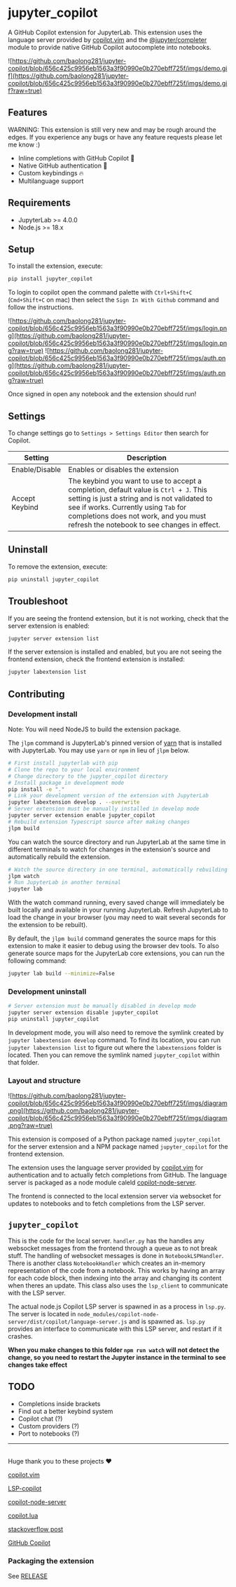 # jupyter_copilot

A GitHub Copilot extension for JupyterLab. This extension uses the language server provided by [copilot.vim](https://github.com/github/copilot.vim) and the [@jupyter/completer](https://jupyterlab.readthedocs.io/en/latest/user/completer.html) module to provide native GitHub Copilot autocomplete into notebooks.

![https://github.com/baolong281/jupyter-copilot/blob/656c425c9956eb1563a3f90990e0b270ebff725f/imgs/demo.gif](https://github.com/baolong281/jupyter-copilot/blob/656c425c9956eb1563a3f90990e0b270ebff725f/imgs/demo.gif?raw=true)

## Features

WARNING: This extension is still very new and may be rough around the edges. If you experience any bugs or have any feature requests please let me know :)

- Inline completions with GitHub Copilot 🤖
- Native GitHub authentication 🔐
- Custom keybindings 🔥
- Multilanguage support

## **Requirements**

- JupyterLab >= 4.0.0
- Node.js >= 18.x

## Setup

To install the extension, execute:

```bash
pip install jupyter_copilot
```

To login to copilot open the command palette with `Ctrl+Shift+C` (`Cmd+Shift+C` on mac) then select the `Sign In With Github` command and follow the instructions.

![https://github.com/baolong281/jupyter-copilot/blob/656c425c9956eb1563a3f90990e0b270ebff725f/imgs/login.png](https://github.com/baolong281/jupyter-copilot/blob/656c425c9956eb1563a3f90990e0b270ebff725f/imgs/login.png?raw=true)
![https://github.com/baolong281/jupyter-copilot/blob/656c425c9956eb1563a3f90990e0b270ebff725f/imgs/auth.png](https://github.com/baolong281/jupyter-copilot/blob/656c425c9956eb1563a3f90990e0b270ebff725f/imgs/auth.png?raw=true)

Once signed in open any notebook and the extension should run!

## Settings

To change settings go to `Settings > Settings Editor` then search for Copilot.

| Setting        | Description                                                                                                                                                                                                                                                           |
| -------------- | --------------------------------------------------------------------------------------------------------------------------------------------------------------------------------------------------------------------------------------------------------------------- |
| Enable/Disable | Enables or disables the extension                                                                                                                                                                                                                                     |
| Accept Keybind | The keybind you want to use to accept a completion, default value is `Ctrl + J`. This setting is just a string and is not validated to see if works. Currently using `Tab` for completions does not work, and you must refresh the notebook to see changes in effect. |

## Uninstall

To remove the extension, execute:

```bash
pip uninstall jupyter_copilot
```

## Troubleshoot

If you are seeing the frontend extension, but it is not working, check
that the server extension is enabled:

```bash
jupyter server extension list
```

If the server extension is installed and enabled, but you are not seeing
the frontend extension, check the frontend extension is installed:

```bash
jupyter labextension list
```

## Contributing

### Development install

Note: You will need NodeJS to build the extension package.

The `jlpm` command is JupyterLab's pinned version of
[yarn](https://yarnpkg.com/) that is installed with JupyterLab. You may use
`yarn` or `npm` in lieu of `jlpm` below.

```bash
# First install jupyterlab with pip
# Clone the repo to your local environment
# Change directory to the jupyter_copilot directory
# Install package in development mode
pip install -e "."
# Link your development version of the extension with JupyterLab
jupyter labextension develop . --overwrite
# Server extension must be manually installed in develop mode
jupyter server extension enable jupyter_copilot
# Rebuild extension Typescript source after making changes
jlpm build
```

You can watch the source directory and run JupyterLab at the same time in different terminals to watch for changes in the extension's source and automatically rebuild the extension.

```bash
# Watch the source directory in one terminal, automatically rebuilding when needed
jlpm watch
# Run JupyterLab in another terminal
jupyter lab
```

With the watch command running, every saved change will immediately be built locally and available in your running JupyterLab. Refresh JupyterLab to load the change in your browser (you may need to wait several seconds for the extension to be rebuilt).

By default, the `jlpm build` command generates the source maps for this extension to make it easier to debug using the browser dev tools. To also generate source maps for the JupyterLab core extensions, you can run the following command:

```bash
jupyter lab build --minimize=False
```

### Development uninstall

```bash
# Server extension must be manually disabled in develop mode
jupyter server extension disable jupyter_copilot
pip uninstall jupyter_copilot
```

In development mode, you will also need to remove the symlink created by `jupyter labextension develop`
command. To find its location, you can run `jupyter labextension list` to figure out where the `labextensions`
folder is located. Then you can remove the symlink named `jupyter_copilot` within that folder.

### Layout and structure

![https://github.com/baolong281/jupyter-copilot/blob/656c425c9956eb1563a3f90990e0b270ebff725f/imgs/diagram.png](https://github.com/baolong281/jupyter-copilot/blob/656c425c9956eb1563a3f90990e0b270ebff725f/imgs/diagram.png?raw=true)

This extension is composed of a Python package named `jupyter_copilot`
for the server extension and a NPM package named `jupyter_copilot`
for the frontend extension.

The extension uses the language server provided by [copilot.vim](https://github.com/github/copilot.vim) for authentication and to actually fetch completions from GitHub. The language server is packaged as a node module caleld [copilot-node-server](https://github.com/jfcherng/copilot-node-server).

The frontend is connected to the local extension server via websocket for updates to notebooks and to fetch completions from the LSP server.

## `jupyter_copilot`

This is the code for the local server. `handler.py` has the handles any websocket messages from the frontend through a queue as to not break stuff. The handling of websocket messages is done in `NotebookLSPHandler`. There is another class `NotebookHandler` which creates an in-memory representation of the code from a notebook. This works by having an array for each code block, then indexing into the array and changing its content when theres an update. This class also uses the `lsp_client` to communicate with the LSP server.

The actual node.js Copilot LSP server is spawned in as a process in `lsp.py`. The server is located in `node_modules/copilot-node-server/dist/copilot/language-server.js` and is spawned as. `lsp.py` provides an interface to communicate with this LSP server, and restart if it crashes.

**When you make changes to this folder `npm run watch` will not detect the change, so you need to restart the Jupyter instance in the terminal to see changes take effect**

## TODO

- Completions inside brackets
- Find out a better keybind system
- Copilot chat (?)
- Custom providers (?)
- Port to notebooks (?)

---

\
Huge thank you to these projects ❤️

[copilot.vim](https://github.com/github/copilot.vim)

[LSP-copilot](https://github.com/TerminalFi/LSP-copilot)

[copilot-node-server](https://github.com/jfcherng/copilot-node-server)

[copilot.lua](https://www.google.com/search?q=copilot.lua&oq=copilot.lua&aqs=chrome..69i57j0i512j35i39i512i650j69i60j5i44l2.1196j0j4&sourceid=chrome&ie=UTF-8)

[stackoverflow post](https://stackoverflow.com/questions/76741410/how-to-invoke-github-copilot-programmatically)

[GitHub Copilot](https://github.com/features/copilot)

### Packaging the extension

See [RELEASE](RELEASE.md)
